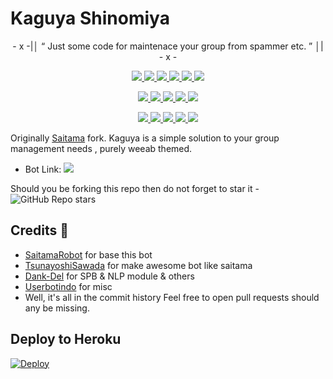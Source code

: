# Kaguya Shinomiya

<p align="center">
- x -|│  “	Just some code for maintenace your group from spammer etc. ”  │| - x -
</p>

<p align="center">
<a href="https://github.com/aryazakaria01/KaguyaShinomiya" alt="GitHub closed issues"> <img src="https://img.shields.io/github/issues-closed-raw/aryazakaria01/kaguyashinomiya?style=flat&logo=github&color=success" /> </a>
<a href="https://github.com/aryazakaria01/KaguyaShinomiya/network/members" alt="GitHub forks"> <img src="https://img.shields.io/github/forks/aryazakaria01/KaguyaShinomiya?label=Forks&logo=github" /> </a>
<a href="https://github.com/aryazakaria01/KaguyaShinomiya" alt="GitHub closed pull requests"> <img src="https://img.shields.io/github/issues-pr-closed-raw/aryazakaria01/kaguyashinomiya?color=success" /> </a>
<a href="https://github.com/aryazakaria01/KaguyaShinomiya" alt="GitHub commit activity"> <img src="https://img.shields.io/github/commit-activity/m/aryazakaria01/kaguyashinomiya" /> </a>
<a href="https://github.com/aryazakaria01/KaguyaShinomiya/graphs/contributors" alt="GitHub contributors"> <img src="https://img.shields.io/github/contributors/aryazakaria01/kaguyashinomiya?style=flat&logo=github" /> </a>
<a href="https://github.com/aryazakaria01/KaguyaShinomiya" alt="GitHub issues"> <img src="https://img.shields.io/github/issues-raw/aryazakaria01/kaguyashinomiya?style=flat&logo=github&color=yellow" /> </a>
</p>
<p align="center">
<a href="https://www.python.org/" alt="made-with-python"> <img src="https://img.shields.io/badge/Made%20with-Python-1f425f.svg?style=flat&logo=python&color=blue" /> </a>
<a href="https://github.com/aryazakaria01/KaguyaShinomiya/blob/master/LICENSE" alt="GPLv3 license"> <img src="https://img.shields.io/badge/License-GPLv3-blue.svg" /> </a>
<a href="https://github.com/aryazakaria01/KaguyaShinomiya" alt="GitHub repo size"> <img src="https://img.shields.io/github/repo-size/aryazakaria01/kaguyashinomiya" /> </a>
<a href="https://makeapullrequest.com" alt="PRs Welcome"> <img src="https://img.shields.io/badge/PRs-welcome-brightgreen.svg?style=flat-square" /> </a>
<a href="https://github.com/aryazakaria01/KaguyaShinomiya" alt="Docker!"> <img src="https://aleen42.github.io/badges/src/docker.svg" /> </a>
</p>
<p align="center">
<a href="https://t.me/CyberSupportGroup" alt="Telegram!"> <img src="https://aleen42.github.io/badges/src/telegram.svg" /> </a>
<a href="" alt="aryazakaria01"> <img src="https://img.shields.io/badge/Built%20by-Sukuna-blue" /> </a>
<a href="https://t.me/Badboyanim" alt="Donate!"> <img src="https://aleen42.github.io/badges/src/telegram.svg" /> </a>
<a href="https://github.com/aryazakaria01/KaguyaShinomiya/graphs/commit-activity" alt="Maintenance"> <img src="https://img.shields.io/badge/Maintained%3F-yes-green.svg" /> </a>
<a href="https://www.codacy.com/gh/aryazakaria01/KaguyaShinomiya/dashboard?utm_source=github.com&amp;utm_medium=referral&amp;utm_content=aryazakaria01/KaguyaShinomiya&amp;utm_campaign=Badge_Grade">
<img src="https://app.codacy.com/project/badge/Grade/5c121a363d734496846820ee8006c527"/></a>
</p>

Originally [Saitama](https://github.com/AnimeKaizoku/SaitamaRobot) fork. Kaguya is a simple solution to your group management needs 
, purely weeab themed. 

* Bot Link:  <a href="https://t.me/YuiDefenderBot" alt="Kaguya Shinomiya"> <img src="https://img.shields.io/badge/%F0%9F%A4%96%20-Kaguya Shinomiya-blue" /> </a>

Should you be forking this repo then do not forget to star it - <img alt="GitHub Repo stars" src="https://img.shields.io/github/stars/aryazakaria01/kaguyashinomiya?color=white&label=%F0%9F%8C%9F%20star">

## Credits 📍
+ [SaitamaRobot](https://github.com/AnimeKaizoku/SaitamaRobot) for base this bot
+ [TsunayoshiSawada](https://github.com/SawadaTsunayoshi) for make awesome bot like saitama
+ [Dank-Del](https://github.com/Dank-del) for SPB & NLP module & others
+ [Userbotindo](https://github.com/userbotindo) for misc
+ Well, it's all in the commit history 
Feel free to open pull requests should any be missing.

## Deploy to Heroku

[![Deploy](https://www.herokucdn.com/deploy/button.svg)](https://heroku.com/deploy?template=https://github.com/aryazakaria01/KaguyaShinomiya)
